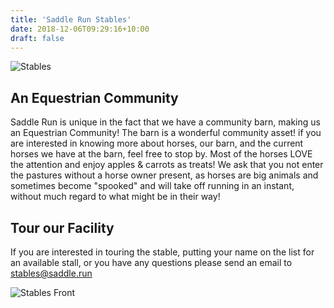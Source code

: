```yaml
---
title: 'Saddle Run Stables'
date: 2018-12-06T09:29:16+10:00
draft: false
---
```


![Stables](/images/stables/barn.jpg)

## An Equestrian Community

Saddle Run is unique in the fact that we have a community barn, making us an
Equestrian Community! The barn is a wonderful community asset! if you are
interested in knowing more about horses, our barn, and the current horses we
have at the barn, feel free to stop by. Most of the horses LOVE the attention
and enjoy apples & carrots as treats! We ask that you not enter the pastures
without a horse owner present, as horses are big animals and sometimes become
"spooked" and will take off running in an instant, without much regard to what
might be in their way!

## Tour our Facility

If you are interested in touring the stable, putting your name on the list for
an available stall, or you have any questions please send an email to
[stables@saddle.run](mailto:stables@saddle.run)

![Stables Front](/images/stables/barn2.jpg)
